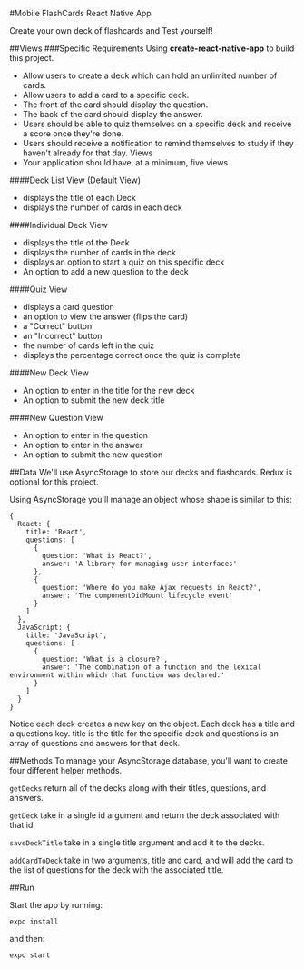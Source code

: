 #Mobile FlashCards React Native App

Create your own deck of flashcards and Test yourself!

##Views
###Specific Requirements
Using **create-react-native-app** to build this project.

- Allow users to create a deck which can hold an unlimited number of cards.
- Allow users to add a card to a specific deck.
- The front of the card should display the question.
- The back of the card should display the answer.
- Users should be able to quiz themselves on a specific deck and receive a score once they're done.
- Users should receive a notification to remind themselves to study if they haven't already for that day.
Views
- Your application should have, at a minimum, five views.

####Deck List View (Default View)
- displays the title of each Deck
- displays the number of cards in each deck

####Individual Deck View
- displays the title of the Deck
- displays the number of cards in the deck
- displays an option to start a quiz on this specific deck
- An option to add a new question to the deck

####Quiz View
- displays a card question
- an option to view the answer (flips the card)
- a "Correct" button
- an "Incorrect" button
- the number of cards left in the quiz
- displays the percentage correct once the quiz is complete

####New Deck View
- An option to enter in the title for the new deck
- An option to submit the new deck title

####New Question View
- An option to enter in the question
- An option to enter in the answer
- An option to submit the new question


##Data
We'll use AsyncStorage to store our decks and flashcards. Redux is optional for this project.

Using AsyncStorage you'll manage an object whose shape is similar to this:

```json5
{
  React: {
    title: 'React',
    questions: [
      {
        question: 'What is React?',
        answer: 'A library for managing user interfaces'
      },
      {
        question: 'Where do you make Ajax requests in React?',
        answer: 'The componentDidMount lifecycle event'
      }
    ]
  },
  JavaScript: {
    title: 'JavaScript',
    questions: [
      {
        question: 'What is a closure?',
        answer: 'The combination of a function and the lexical environment within which that function was declared.'
      }
    ]
  }
}
```
Notice each deck creates a new key on the object. Each deck has a title and a questions key. title is the title for the specific deck and questions is an array of questions and answers for that deck.

##Methods
To manage your AsyncStorage database, you'll want to create four different helper methods.

`getDecks` return all of the decks along with their titles, questions, and answers.

`getDeck` take in a single id argument and return the deck associated with that id.

`saveDeckTitle` take in a single title argument and add it to the decks.

`addCardToDeck` take in two arguments, title and card, and will add the card to the list of questions for the deck with 
the associated title.

##Run

Start the app by running:

`expo install`

and then:

`expo start`
